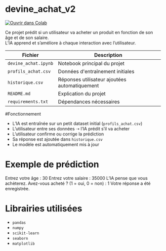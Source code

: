 # devine_achat_v2

[![Ouvrir dans Colab](https://colab.research.google.com/assets/colab-badge.svg)](https://colab.research.google.com/drive/1h2tF3GxeMeXhcqK0z9fzLT8bD-IR9epw)

Ce projet prédit si un utilisateur va acheter un produit en fonction de son âge et de son salaire.  
L’IA apprend et s’améliore à chaque interaction avec l’utilisateur.

| Fichier              | Description                                  |
|----------------------|----------------------------------------------|
| `devine_achat.ipynb` | Notebook principal du projet                 |
| `profils_achat.csv`  | Données d'entraînement initiales             |
| `historique.csv`     | Réponses utilisateur ajoutées automatiquement |
| `README.md`          | Explication du projet                        |
| `requirements.txt`   | Dépendances nécessaires                      |

#Fonctionnement

- L’IA est entraînée sur un petit dataset initial (`profils_achat.csv`)
- L’utilisateur entre ses données ➝ l’IA prédit s’il va acheter
- L’utilisateur confirme ou corrige la prédiction
- Sa réponse est ajoutée dans `historique.csv`
- Le modèle est automatiquement mis à jour

# Exemple de prédiction

Entrez votre âge : 30
Entrez votre salaire : 35000
L’IA pense que vous achèterez.
Avez-vous acheté ? (1 = oui, 0 = non) : 1
Votre réponse a été enregistrée.

# Librairies utilisées

- `pandas`
- `numpy`
- `scikit-learn`
- `seaborn`
- `matplotlib`
